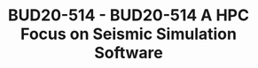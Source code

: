 ---
categories:
- bud20
description: An application perspective that benefits from the Arm ecosystem
image:
  featured: 'true'
  path: https://static.linaro.org/connect/bud20/images/BUD20-514.png
session_id: BUD20-514
session_speakers:
- speaker_bio: Technical Lead for HPC-SIG within LDCG.<br /> 30+ years international
    infrastructure architecture experience from Smart NICs to HPC and software development.
  speaker_company: Linaro Limited
  speaker_image: http://avatars.sched.co/1/dd/10468672/avatar.jpg.320x320px.jpg?f28
  speaker_name: Paul Isaac's
  speaker_position: Tech Lead (LDCG, HPC-SIG)
  speaker_role: attendee, speaker
session_track: HPC
tag: session
tags: HPC
title: BUD20-514 - BUD20-514 A HPC Focus on Seismic Simulation Software
---